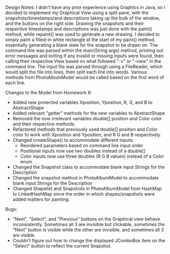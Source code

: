Design Notes:
I didn't have any prior experience using Graphics in Java, so I decided to implement my Graphical View using a split pane, with the snapshots/timestamps/and descriptions taking up the bulk of the window, and the buttons on the right side. Drawing the snapshots and their respective timestamps and descriptions was just done with the paint() method, while repaint() was used to generate a new drawing. I decided to simply paint a filled-in white rectangle at the start of my paint() method, essentially generating a blank slate for the snapshot to be drawn on.
The command line was parsed within the main(String args) method, printing out error messages and exiting if any invalid or missing inputs were found, then calling their respective View based on what followed "-v" or "-view" in the command line.
The input file was parsed through using a FileReader, which would split the file into lines, then split each line into words. Various methods from PhotoAlbumModel would be called based on the first word of each line. 

Changes to the Model from Homework 8:
- Added new protected variables Xposition, Yposition, R, G, and B to AbstractShape
- Added relevant "getter" methods for the new variables to AbstractShape
- Removed the now irrelevant variables double[] position and Color color and their respective methods.
- Refactored methods that previously used double[] position and Color color to work with Xposition and Yposition, and R G and B respectively.
- Changed createShape() to accommodate different inputs:
	- Reordered parameters based on command line input order
	- Positional inputs now use two doubles instead of a double[]
	- Color inputs now use three doubles (R G B values) instead of a Color enum
- Changed the Snapshot class to accommodate blank input Strings for the Description
- Changed the snapshot method in PhotoAlbumModel to accommodate blank input Strings for the Description
- Changed Shapelist and Snapshots in PhotoAlbumModel from HashMap to LinkedHashMap since the order in which shapes/snapshots were added matters for painting.

Bugs:
- "Next", "Select", and "Previous" buttons on the Graphical view behave inconsistently. Sometimes all 3 are invisible but clickable, sometimes the "Next" button is visible while the other are invisible, and sometimes all 3 are visible.
- Couldn't figure out how to change the displayed JComboBox item on the "Select" button to reflect the current Snapshot.